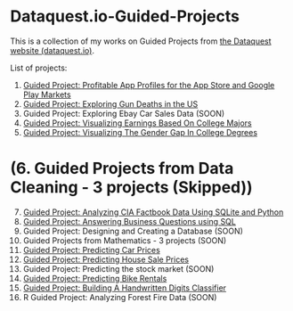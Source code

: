 # Dataquest.io-Guided-Projects

This is a collection of my works on Guided Projects from [the Dataquest website (dataquest.io)](dataquest.io).

List of projects:

1. [Guided Project: Profitable App Profiles for the App Store and Google Play Markets](https://github.com/ShuuheiAlb/Dataquest.io-Guided-Projects/tree/master/Guided%20Project_%20Profitable%20App%20Profiles%20for%20the%20App%20Store%20and%20Google%20Play%20Markets)
2. [Guided Project: Exploring Gun Deaths in the US](https://github.com/ShuuheiAlb/Dataquest.io-Guided-Projects/tree/master/Guided%20Project_%20Exploring%20Gun%20Deaths%20in%20the%20US)
3. Guided Project: Exploring Ebay Car Sales Data (SOON)
4. [Guided Project: Visualizing Earnings Based On College Majors](https://github.com/ShuuheiAlb/Dataquest.io-Guided-Projects/tree/master/Guided%20Project_%20Visualizing%20Earnings%20Based%20On%20College%20Majors)
5. [Guided Project: Visualizing The Gender Gap In College Degrees](https://github.com/ShuuheiAlb/Dataquest.io-Guided-Projects/tree/master/Guided%20Project_%20Visualizing%20The%20Gender%20Gap%20In%20College%20Degrees)
# (6. Guided Projects from Data Cleaning - 3 projects (Skipped))
7. [Guided Project: Analyzing CIA Factbook Data Using SQLite and Python](https://github.com/ShuuheiAlb/Dataquest.io-Guided-Projects/tree/master/Guided%20Project_%20Analyzing%20CIA%20Factbook%20Data%20Using%20SQLite%20and%20Python)
8. [Guided Project: Answering Business Questions using SQL](https://github.com/ShuuheiAlb/Dataquest.io-Guided-Projects/tree/master/Guided%20Project_%20Answering%20Business%20Questions%20using%20SQL)
9. Guided Project: Designing and Creating a Database (SOON)
10. Guided Projects from Mathematics - 3 projects (SOON)
11. [Guided Project: Predicting Car Prices](https://github.com/ShuuheiAlb/Dataquest.io-Guided-Projects/tree/master/Guided%20Project_%20Predicting%20Car%20Prices)
12. [Guided Project: Predicting House Sale Prices](https://github.com/ShuuheiAlb/Dataquest.io-Guided-Projects/tree/master/Guided%20Project_%20Predicting%20House%20Sale%20Prices)
13. Guided Project: Predicting the stock market (SOON)
14. [Guided Project: Predicting Bike Rentals](https://github.com/ShuuheiAlb/Dataquest.io-Guided-Projects/tree/master/Guided%20Project_%20Predicting%20Bike%20Rentals)
15. [Guided Project: Building A Handwritten Digits Classifier](https://github.com/ShuuheiAlb/Dataquest.io-Guided-Projects/tree/master/Guided%20Project_%20Building%20A%20Handwritten%20Digits%20Classifier)
16. R Guided Project: Analyzing Forest Fire Data (SOON)
